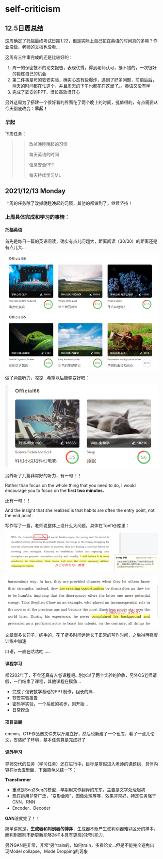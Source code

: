 # self-criticism

## 12.5日周总结

这周确定了托福最终考试日期1.22，但是实际上自己花在英语的时间真的多嘛？作业没做，老师的文档也没看…

这周有三件事完成的还是比较好的：

1. 周一的保密技术的论文报告，表现优秀，得到老师认可，挺不错的，一次很好的锻炼自己的机会
2. 第二件事是苟的软安实验，确实心态有些爆炸，遇到了好多问题，前前后后，两天的时间都在忙这个，并且周天的下午也都花在这里了。。英语又没有学
3. 完成了软安的PPT，很长高效很开心

另外这周为了搭建一个很好看的界面花了两个晚上的时间，挺值得的，有点需要从今天彻底改变：**早起！**

### 早起

下周任务：

> > 改掉晚睡晚起的习惯
> >
> > 每天英语的时间
> >
> > 信息安全PPT
> >
> > 每天持续学习ML

## 2021/12/13 Monday

上周的任务除了改掉晚睡晚起的习惯，其他的都做到了，继续坚持！

### 上周具体完成和学习的事情：

#### 托福英语

首先是每日一篇的英语阅读，确实有点儿问题大，距离阅读（30/30）的距离还是有点儿大…

![image-20211213084528678](img/image-20211213084528678.png)

做了两篇听力，凉凉…希望以后能够变好吧：

![image-20211213084643871](img/image-20211213084643871.png)



另外听了几篇非常好的听力，有一句！！

Rather than focus on the whole thing that you need to do, I would encourage you to focus on the **first two minutes.**

还有一句！！

And the insight that she realized is that habits are often the entry point, not the end point.

写作写了一篇，老师说整体上没什么大问题，具体在Toefl仓库里：

![image-20211213085947930](img/image-20211213085947930.png)

![image-20211213090036283](img/image-20211213090036283.png)

文章很多长句子，练手的，花了挺多时间远远长于正常的写作时间，之后得再强度训练中加速

口语，一直在咕咕咕……

#### 课程学习

都2202年了，不会还真有人卷课程吧…划水过了两个实验的验收，另外OS老师请假，一门结束了课程，其他课程在摸鱼…

- 完成了信安数学基础的PPT制作，组长的痛…
- 软安实验报告
- 密码学实验，一个系统的初步，刚开始…
- 日常摸鱼

#### 项目进展

emmm，CTF作品赛文件夹以斤建立好，然后也新建了一个仓库，看了一点儿论文，安装好了环境，基本任务算是完成好了

#### 课外学习

导师交代的任务（学习任务）还在进行中，目标是寒假进入老师的课题组，具体内容在io仓库里面，下面简单总结一下：

**Transformer**

- 重点是Seq2Seq的模型，早期用来作翻译的东东，主要是文字处理起初
- 现在运用非常广泛，“变形金刚”，图像处理等等，效果非常好，特定任务强于CNN，RNN
- Encoder、Decoder

**GAN**淦就完了！！

简单讲就是，**生成器和判别器的博弈**，生成器不断产生使判别器难以区分的样本，而判别器则不断更新能够对样本具有更高的辨别能力.

另外GAN是非常，非常“男”train的，如何train，多看论文…但是不能完全避免出现Model collapse，Mode Dropping的现象





